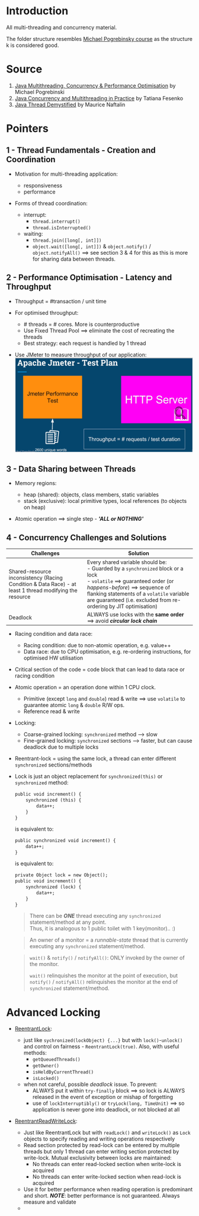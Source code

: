 # Introduction
All multi-threading and concurrency material.

The folder structure resembles [Michael Pogrebinsky course](https://ba.udemy.com/course/java-multithreading-concurrency-performance-optimization/learn/lecture/11200058#overview) as the structure k
is considered good.

# Source
1. [Java Multithreading, Concurrency & Performance Optimisation](https://ba.udemy.com/course/java-multithreading-concurrency-performance-optimization/learn/lecture/11200058#overview) by Michael Pogrebinski
2. [Java Concurrency and Multithreading in Practice](https://learning.oreilly.com/videos/-/9781789806410/) by Tatiana Fesenko
3. [Java Thread Demystified](https://learning.oreilly.com/live-events/java-threads-demystified/0642572004012/) by Maurice Naftalin

# Pointers
## 1 - Thread Fundamentals - Creation and Coordination
- Motivation for multi-threading application:
  - responsiveness
  - performance  


- Forms of thread coordination:
  - interrupt: 
    - `thread.interrupt()`
    - `thread.isInterrupted()`
  - waiting:
    - `thread.join([long[, int]])`
    - `object.wait([long[, int]])` & `object.notify()` / `object.notifyAll()` ==> see section 3 & 4 for this as this is more for sharing data between threads.

## 2 - Performance Optimisation - Latency and Throughput
- Throughput = #transaction / unit time


- For optimised throughput:
    - \# threads = # cores. More is counterproductive
    - Use Fixed Thread Pool ==> eliminate the cost of recreating the threads
    - Best strategy: each request is handled by 1 thread


- Use JMeter to measure throughput of our application:
    ![JMeter_test_plan.png](img/JMeter_test_plan.png)

## 3 - Data Sharing between Threads
- Memory regions:
    - heap (shared): objects, class members, static variables
    - stack (exclusive): local primitive types, local references (to objects on heap)


- Atomic operation ==> single step - ***'ALL or NOTHING'***

## 4 - Concurrency Challenges and Solutions
  | Challenges                                                                                              | Solution                                                                                                                                                                                                                                                                        |
  |---------------------------------------------------------------------------------------------------------|---------------------------------------------------------------------------------------------------------------------------------------------------------------------------------------------------------------------------------------------------------------------------------|
  | Shared-resource inconsistency (Racing Condition & Data Race) - at least 1 thread modifying the resource | Every shared variable should be:<br/>- Guarded by a `synchronized` block or a lock<br/>- `volatile` ==> guaranteed order (or *happens-before*) ==> sequence of flanking statements of a `volatile` variable are guaranteed (i.e. excluded from re-ordering by JIT optimisation) |
  | Deadlock                                                                                                | ALWAYS use locks with the **same order** ==> avoid ***circular lock chain***                                                                                                                                                                                                    |


- Racing condition and data race:
  - Racing condition: due to non-atomic operation, e.g. value++
  - Data race: due to CPU optimisation, e.g. re-ordering instructions, for optimised HW utilisation


- Critical section of the code = code block that can lead to data race or racing condition


- Atomic operation = an operation done within 1 CPU clock.
  - Primitive (except `long` and `double`) read & write ==> use `volatile` to guarantee atomic `long` & `double` R/W ops.
  - Reference read & write


- Locking:
  - Coarse-grained locking: `synchronized` method --> slow
  - Fine-grained locking: `synchronized` sections --> faster, but can cause deadlock due to multiple locks


- Reentrant-lock = using the same lock, a thread can enter different `synchronized` sections/methods


- Lock is just an object replacement for `synchronized(this)` or `synchronized` method:
  ```
  public void increment() {
      synchronized (this) {
          data++;
      }
  }
  ```  
  is equivalent to:
  ```
  public synchronized void increment() {
      data++;
  }
  ```
  is equivalent to:
  ```
  private Object lock = new Object();
  public void increment() {
      synchronized (lock) {
          data++;
      }
  }
  ```
  > There can be ***ONE*** thread executing any `synchronized` statement/method at any point.   
  > Thus, it is analogous to 1 public toilet with 1 key(monitor).. :) 

  > An owner of a monitor = a *runnable-state* thread that is currently executing any `synchronized` statement/method.

  > `wait()` & `notify()` / `notifyAll()`: ONLY invoked by the owner of the monitor. 
  > 
  > `wait()` relinquishes the monitor at the point of execution, but `notify()` / `notifyAll()` relinquishes the monitor at the end of `synchronized` statement/method. 



# Advanced Locking
- [ReentrantLock](https://docs.oracle.com/en/java/javase/23/docs/api/java.base/java/util/concurrent/locks/ReentrantLock.html):
  - just like `sychronized(lockObject) {...}` but with `lock()`-`unlock()` and control on fairness - `ReentrantLock(true)`. Also, with useful methods:
    - `getQueuedThreads()`
    - `getOwner()`
    - `isHeldByCurrentThread()`
    - `isLocked()`
  - when not careful, possible *deadlock* issue. To prevent:
    - ALWAYS put it within `try-finally` block ==> so lock is ALWAYS released in the event of exception or mishap of forgetting
    - use of `lockInterruptibly()` or `tryLock(long, TimeUnit)` ==> so application is never gone into deadlock, or not blocked at all
   
 
- [ReentrantReadWriteLock](https://docs.oracle.com/en/java/javase/23/docs/api/java.base/java/util/concurrent/locks/ReentrantReadWriteLock.html):
  - Just like ReentrantLock but with `readLock()` and `writeLock()` as `Lock` objects to specify reading and writing operations respectively
  - Read section protected by read-lock can be entered by multiple threads but only 1 thread can enter writing section protected by write-lock. Mutual exclusivity between locks are maintained:
    - No threads can enter read-locked section when write-lock is acquired
    - No threads can enter write-locked section when read-lock is acquired
  - Use it for better performance when reading operation is predominant and short. ***NOTE***: better performance is not guaranteed. Always measure and validate 
  - 
   